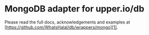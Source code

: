 # MongoDB adapter for upper.io/db

Please read the full docs, acknowledgements and examples at
[https://github.com/WhatsHalal/db/wrappers/mongo][1].

[1]: https://github.com/WhatsHalal/db/wrappers/mongo
